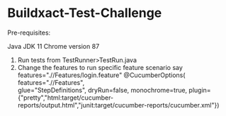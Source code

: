 # Buildxact-Test-Challenge

Pre-requisites:

Java JDK 11
Chrome version 87

1. Run tests from TestRunner>TestRun.java
2. Change the features to run specific feature scenario say features=".//Features/login.feature"
@CucumberOptions(
		features=".//Features",  
		glue="StepDefinitions",
		dryRun=false,
		monochrome=true,
		plugin= {"pretty","html:target/cucumber-reports/output.html","junit:target/cucumber-reports/cucumber.xml"})
    
    
